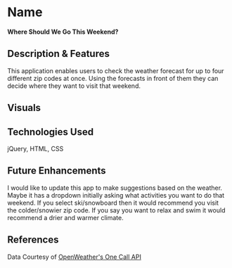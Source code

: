 # Name
**Where Should We Go This Weekend?**

## Description & Features
This application enables users to check the weather forecast for up to four different zip codes at once. Using the forecasts in front of them they can decide where they want to visit that weekend. 

## Visuals


## Technologies Used
jQuery, HTML, CSS

## Future Enhancements
I would like to update this app to make suggestions based on the weather. Maybe it has a dropdown initially asking what activities you want to do that weekend. If you select ski/snowboard then it would recommend you visit the colder/snowier zip code. If you say you want to relax and swim it would recommend a drier and warmer climate. 

## References
Data Courtesy of [OpenWeather's One Call API](https://openweathermap.org/api/one-call-api)
